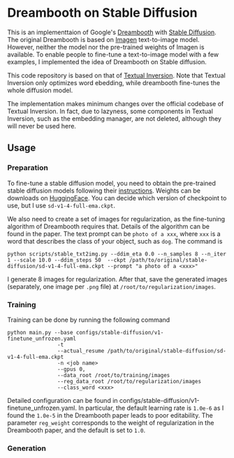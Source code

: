 # Dreambooth on Stable Diffusion

This is an implementtaion of Google's [Dreambooth](https://arxiv.org/abs/2208.12242) with [Stable Diffusion](https://github.com/CompVis/stable-diffusion). The original Dreambooth is based on [Imagen](https://imagen.research.google/) text-to-image model. However, neither the model nor the pre-trained weights of Imagen is available. To enable people to fine-tune a text-to-image model with a few examples, I implemented the idea of Dreambooth on Stable diffusion.

This code repository is based on that of [Textual Inversion](https://github.com/rinongal/textual_inversion). Note that Textual Inversion only optimizes word ebedding, while dreambooth fine-tunes the whole diffusion model.

The implementation makes minimum changes over the official codebase of Textual Inversion. In fact, due to lazyness, some components in Textual Inversion, such as the embedding manager, are not deleted, although they will never be used here.

## Usage

### Preparation
To fine-tune a stable diffusion model, you need to obtain the pre-trained stable diffusion models following their [instructions](https://github.com/CompVis/stable-diffusion#stable-diffusion-v1). Weights can be downloads on [HuggingFace](https://huggingface.co/CompVis). You can decide which version of checkpoint to use, but I use ```sd-v1-4-full-ema.ckpt```.

We also need to create a set of images for regularization, as the fine-tuning algorithm of Dreambooth requires that. Details of the algorithm can be found in the paper. The text prompt can be ```photo of a xxx```, where ```xxx``` is a word that describes the class of your object, such as ```dog```. The command is

```
python scripts/stable_txt2img.py --ddim_eta 0.0 --n_samples 8 --n_iter 1 --scale 10.0 --ddim_steps 50  --ckpt /path/to/original/stable-diffusion/sd-v1-4-full-ema.ckpt --prompt "a photo of a <xxx>" 
```

I generate 8 images for regularization. After that, save the generated images (separately, one image per ```.png``` file) at ```/root/to/regularization/images```.

### Training
Training can be done by running the following command

```
python main.py --base configs/stable-diffusion/v1-finetune_unfrozen.yaml 
                -t 
                --actual_resume /path/to/original/stable-diffusion/sd-v1-4-full-ema.ckpt  
                -n <job name> 
                --gpus 0, 
                --data_root /root/to/training/images 
                --reg_data_root /root/to/regularization/images 
                --class_word <xxx>
```

Detailed configuration can be found in configs/stable-diffusion/v1-finetune_unfrozen.yaml. In particular, the default learning rate is ```1.0e-6``` as I found the ```1.0e-5``` in the Dreambooth paper leads to poor editability. The parameter ```reg_weight``` corresponds to the weight of regularization in the Dreambooth paper, and the default is set to ```1.0```.


### Generation
